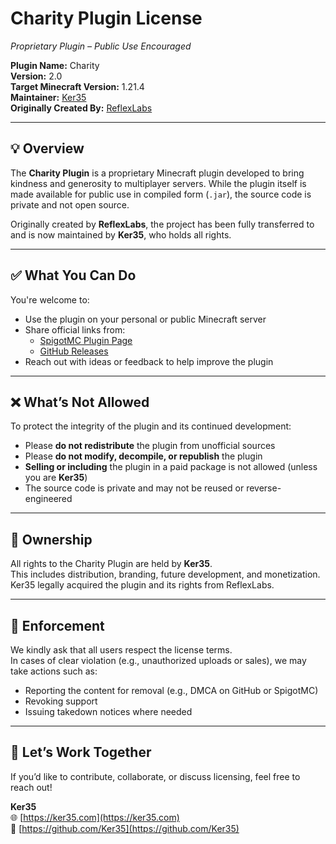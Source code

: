 # Charity Plugin License  
*Proprietary Plugin – Public Use Encouraged*

**Plugin Name:** Charity  
**Version:** 2.0  
**Target Minecraft Version:** 1.21.4  
**Maintainer:** [Ker35](https://github.com/Ker35)  
**Originally Created By:** [ReflexLabs](https://github.com/reflexLabs)

---

## 💡 Overview

The **Charity Plugin** is a proprietary Minecraft plugin developed to bring kindness and generosity to multiplayer servers. While the plugin itself is made available for public use in compiled form (`.jar`), the source code is private and not open source.

Originally created by **ReflexLabs**, the project has been fully transferred to and is now maintained by **Ker35**, who holds all rights.

---

## ✅ What You Can Do

You're welcome to:

- Use the plugin on your personal or public Minecraft server
- Share official links from:
  - [SpigotMC Plugin Page](https://www.spigotmc.org/resources/charity.83242/)
  - [GitHub Releases](https://github.com/Ker35/CharityPlugin/Releases)
- Reach out with ideas or feedback to help improve the plugin

---

## ❌ What’s Not Allowed

To protect the integrity of the plugin and its continued development:

- Please **do not redistribute** the plugin from unofficial sources
- Please **do not modify, decompile, or republish** the plugin
- **Selling or including** the plugin in a paid package is not allowed (unless you are **Ker35**)
- The source code is private and may not be reused or reverse-engineered

---

## 👤 Ownership

All rights to the Charity Plugin are held by **Ker35**.  
This includes distribution, branding, future development, and monetization.  
Ker35 legally acquired the plugin and its rights from ReflexLabs.

---

## 📢 Enforcement

We kindly ask that all users respect the license terms.  
In cases of clear violation (e.g., unauthorized uploads or sales), we may take actions such as:

- Reporting the content for removal (e.g., DMCA on GitHub or SpigotMC)
- Revoking support
- Issuing takedown notices where needed

---

## 🤝 Let’s Work Together

If you’d like to contribute, collaborate, or discuss licensing, feel free to reach out!

**Ker35**  
🌐 [https://ker35.com](https://ker35.com)  
🔗 [https://github.com/Ker35](https://github.com/Ker35)
